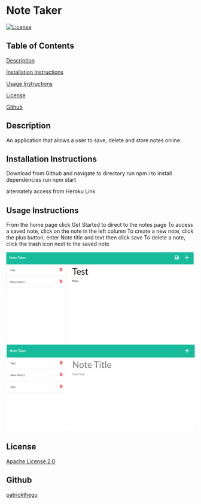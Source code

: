 # Note Taker


[![License](https://img.shields.io/badge/License-Apache_2.0-blue.svg)](https://opensource.org/licenses/Apache-2.0)

## Table of Contents

[Description](#description)

[Installation Instructions](#installation)

[Usage Instructions](#usage)

[License](#license)

[Github](#github)

## Description

An application that allows a user to save, delete and store notes online.



## Installation Instructions

Download from Github and navigate to directory
run npm i to install dependencies
run npm start

alternately access from Heroku Link

## Usage Instructions

From the home page click Get Started to direct to the notes page
To access a saved note, click on the note in the left column
To create a new note, click the plus button, enter Note title and text then click save
To delete a note, click the trash icon next to the saved note

![Result](screenshots/scr1.png)

## License

[Apache License 2.0](https://opensource.org/licenses/Apache-2.0)

## Github

[patrickthegu](https://github.com/patrickthegu)

